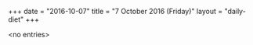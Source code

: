 +++
date = "2016-10-07"
title = "7 October 2016 (Friday)"
layout = "daily-diet"
+++


\<no entries\>
